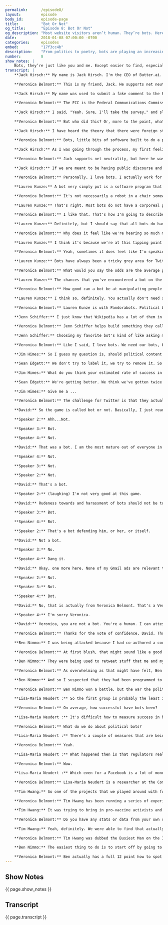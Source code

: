 ```yaml
---
permalink:      /episode8/
layout:         episode
body_id:        episode-page
title:          "Bot Or Not"
og_title:       "Episode 8: Bot Or Not"
og_description: "Most website visitors aren’t human. They’re bots. Here’s how to spot them."
date:           2018-01-08 07:00:00 -0700
categories:     episodes
embed:          "17f3cc4b"
description:    "From politics to poetry, bots are playing an increasingly visible role in culture. Veronica Belmont investigates the rise of social media bots with Lauren Kunze and Jenn Schiffer. Butter.ai’s Jack Hirsch talks about what happens when your profile is stolen by a political bot. Lisa-Maria Neudert measures how bots influence politics. Ben Nimmo teaches us how to spot and take down bot armies. And Tim Hwang explores how bots can connect us in surprising, and meaningful, new ways."
number:         8
show_notes: |
    Bots, they’re just like you and me. Except easier to find, especially on Twitter. :) [Here’s a handy guide to spotting bots in social media, plus the answers to the bot-or-not quiz you heard on the episode](https://blog.mozilla.org/internetcitizen/2018/01/08/irl-how-to-spot-a-bot/).
transcript: |
    **Jack Hirsch:** My name is Jack Hirsch. I'm the CEO of Butter.ai. 
    
    **Veronica Belmont:** This is my friend, Jack. He supports net neutrality. Except, there's one problem. 
    
    **Jack Hirsch:** My name was used to submit a fake comment to the FCC in favor of repealing net neutrality. 
    
    **Veronica Belmont:** The FCC is the Federal Communications Commission in America. In December, they voted to kill rules that were in place to protect a free and open internet. In the months leading up to the vote the public logged more than 22 million comments on the FCC's website. They were overwhelmingly in favor of keeping those rules intact, but buried within those legitimate comments were millions of fraudulent ones. Comments from dead people, from made-up email addresses. I even saw one from Luke Skywalker. And they come from people like Jack, whose real identities were taken to attack net neutrality with fake messages supporting repeal. Jack only learned about this when the Wall Street Journal contacted him with a very targeted survey.
    
    **Jack Hirsch:** I said, "Yeah. Sure, I'll take the survey," and slowly walked me down a more and more horrific path where it was like, "Is your name Jack Hirsch?" "Yes, it is." "Are you the CEO of this company?" "Yes, I am." "Is this your home address?" I was like, "Okay, Wall Street Journal you're getting a bit creepy." Then they showed me in the survey a comment that said something along the lines of, "I want to ... I am in favor of repealing this Obama-era overreach of federal government oversight of our telecommunications industry." "Did you submit this comment?" I said, "Absolutely not." It was exactly the opposite. 
    
    **Veronica Belmont:** But who did this? Or, more to the point, what did this?
    
    **Jack Hirsch:** I have heard the theory that there were foreign state actors using bots to submit comments opposing or in favor of certain bits of legislation. 
    
    **Veronica Belmont:** Bots, little bits of software built to do a programmer's bidding, used in this case, to spam the FCC website. 
    
    **Jack Hirsch:** As I was going through the process, my first feeling was sort of disbelief and then led quickly to you know sort of just confusion and disgust. 
    
    **Veronica Belmont:** Jack supports net neutrality, but here he was on the record saying just the opposite, all thanks to a bot. Now he wonders what else is being influenced by a network of bots. Can we trust that our institutions are hearing from and listening to the actual voice of the people?
    
    **Jack Hirsch:** If we are meant to be having public discourse and we want to use the internet as a tool to enable that, how do we make that happen in a safe way? 
    
    **Veronica Belmont:** Personally, I love bots. I actually work for a company that makes a bot. When I think of bots, I think of bots that help people suffering from mental health issues. I think of business bots that make for better customer service. Good bots also helped organizations mobilize and gather real submissions from real people during the FCC's net neutrality debate. But the bad bots created a scandal. A story like Jack's makes it easy to hate bots. They tamper with our politics. Russian bots attempted to do just that during the 2016 US federal election. Bots will spam us. Bots will use fake identities and pretend to be us. Bots can go from being friendly minions to evil gremlins with a flick of a virtual switch. So what do we do about our bot problem? I'm Veronica Belmont and welcome to season two of IRL: Online Life is Real Life. An original podcast from Mozilla. Like me, Lauren Kunze works with bots. She's the CEO of Pandorabots and they're the world's largest developer of Chatbots. They've built more than 300,000 of them. We happen to know each other. It's a pretty small community. 
    
    **Lauren Kunze:** A bot very simply put is a software program that runs automated tasks usually on the internet.
    
    **Veronica Belmont:** It's not necessarily a robot in a chair somewhere spamming me over Twitter?
    
    **Lauren Kunze:** That's right. Most bots do not have a corporeal presence. 
    
    **Veronica Belmont:** I like that. That's how I'm going to describe it from now on. "This bot does not necessarily have a corporeal presence."
    
    **Lauren Kunze:** Definitely, but I should say that all bots do have a human behind them who programmed it. Once the program has been written it can be fully automated, so that doesn't mean that there's a human supervising everything, or people at Amazon reading in the middle of the night everything that you're saying to Alexa.
    
    **Veronica Belmont:** Why does it feel like we're hearing so much more about bots these days than previously?
    
    **Lauren Kunze:** I think it's because we're at this tipping point with social media in particular, where there have been a lot of automated accounts that are actually having a serious real-world impact, that are affecting policies, and politics.
    
    **Veronica Belmont:** Yeah, sometimes it does feel like I'm speaking to bots and not to humans. How much of an issue is this for Twitter?
    
    **Lauren Kunze:** Bots have always been a tricky grey area for Twitter in particular and the reason that I say it's a grey area is because some of the bots were really delightful. There's a poetry bot, and Shakespeare bots, and bots that engage with people that are very clever, but there are also bots that are malicious. This goes back to what we were saying earlier, which is that behind every bot there's a human.
    
    **Veronica Belmont:** What would you say the odds are the average person online has had a conversation with a bot without even realizing it?
    
    **Lauren Kunze:** The chances that you've encountered a bot on the internet in your routine internet activity are probably 100%. Whether it's some kind of spam email that you've been sent that was automated, or something retweeting you on Twitter, or a Facebook friend request from a profile that doesn't look real. So this is a very, very pervasive technology. 
    
    **Veronica Belmont:** How good can a bot be at manipulating people's opinions, or political leanings, public policy? Can bots actually influence politics? 
    
    **Lauren Kunze:** I think so, definitely. You actually don't need something that sophisticated to reinforce somebody's opinion. Simply repeating the same thing back to them and making them think that there are a lot of people and forces, because you've automated the spewing out of this rhetoric, can be tremendously powerful.
    
    **Veronica Belmont:** Lauren Kunze is with Pandorabots. Political bots are simply one kind of many, many kinds of bots you'll find online. Like Lauren mentioned, you're probably interacting with ordinary helpful bots all the time and you might not even know it. Like, have you tried Apple's Siri, or Amazon Echo's Voice Assistant? Those are bots. Hundreds of bots help maintain Wikipedia pages.
    
    **Jenn Schiffer:** I just know that Wikipedia has a lot of them in action. I know that there are bots that allow them to patrol edits. Let's say a celebrity had passed away, they have a bot that will track that page and flag it as potential for vandalism and revert anything that does happen. 
    
    **Veronica Belmont:** Jenn Schiffer helps build something they call, Handy Bots, over at Glitch.com. 
    
    **Jenn Schiffer:** Choosing my favorite bot's kind of like asking me what my favorite musician is. It changes all the time because there are so many bots for different moods. There are ones that take TV screen caps and add fake captions to it. There is a soft landscapes, which just shows these digital landscapes of pastel colors. There's a lot of bots that remind you to, "Oh, take a break." Like, "Drink some water." I also see bots that people are making to change behaviors in their like workspace. Bots in Slack that when you say, "Hey guys," reminds you, "Maybe don't use guys, it's not inclusive speech," which I think is pretty wild. As we are generating more and more data, we want to democratize that so it can be used for good and bots allow us to automate tasks that we otherwise would be spending precious time doing, instead of democratizing that data, or telling stories of that data. So I think in that sense bots are extremely valuable, especially as we gain more and more data and needs to use it to solve societal problems.
    
    **Veronica Belmont:** Like I said, I love bots. We need our bots, but because they're so fundamental to our online lives, we have to watch out for how they're subtly influencing us. After the 2016 US election, execs from Twitter were called to the US Congress to discuss their bot problem. It's been suggested that as much as 15% of Twitter users are bots and some of them were trying to game our election. Here's Congressman Jim Himes questioning Sean Edgett from Twitter. 
    
    **Jim Himes:** So I guess my question is, should political content created on the one hand by algorithms, by bots, or by any other form of artificial intelligence, should that be labeled as such, and if that political content is generated by a foreign person, should it be labeled as such? 
    
    **Sean Edgett:** We don't try to label it, we try to remove it. So when we're seeing automated accounts engaged in the activity that we're talking about today, the mass retweets, the mass replies, the mass liking of other tweets, we're removing those actors from the platform and because of the information we have behind the scenes, we can actually connect those accounts often times. So we're not just removing the one, we're removing the collective.
    
    **Jim Himes:** What do you think your estimated rate of success in removing bots is?
    
    **Sean Edgett:** We're getting better. We think we've gotten twice as good in the last year. We're challenging four million accounts a week, 450,000 a day.
    
    **Jim Himes:** Give me a ... 
    
    **Veronica Belmont:** The challenge for Twitter is that they actually want some bots on their platform. Bots increase site traffic and that's obviously good for them, but when you leave the door open to some bots, the bad ones can creep in too. Have you ever been fooled by a bot? Telling the difference between a bot or not can be harder than you think. We quizzed a few people around the office to see how they'd do. 
    
    **David:** So the game is called bot or not. Basically, I just read you a tweet and then you tell me if you think it was written by a bot or an actual human. First one off the top here, why are delis considered to be restaurants? Bot or not?
    
    **Speaker 2:** Ahh...Not. 
    
    **Speaker 3:** Bot.
    
    **Speaker 4:** Not. 
    
    **David:** That was a bot. I am the most mature out of everyone in my imaginary circle of friends. Bot or not?
    
    **Speaker 4:** Not.
    
    **Speaker 3:** Not.
    
    **Speaker 2:** Not.
    
    **David:** That's a bot. 
    
    **Speaker 2:** (laughing) I'm not very good at this game.
    
    **David:** Rudeness towards and harassment of bots should not be tolerated because it can normalize such behavior in interactions with humans. Bot or not?
    
    **Speaker 3:** Bot.
    
    **Speaker 4:** Bot.
    
    **Speaker 2:** That's a bot defending him, or her, or itself. 
    
    **David:** Not a bot. 
    
    **Speaker 3:** No.
    
    **Speaker 4:** Dang it.
    
    **David:** Okay, one more here. None of my Gmail ads are relevant these days. It's like Google doesn't even know me anymore. Bot or not?
    
    **Speaker 2:** Not.
    
    **Speaker 3:** Not.
    
    **Speaker 4:** Bot.
    
    **David:** No, that is actually from Veronica Belmont. That's a Veronica Belmont tweet. 
    
    **Speaker 4:** I'm sorry Veronica.
    
    **David:** Veronica, you are not a bot. You're a human. I can attest to that. 
    
    **Veronica Belmont:** Thanks for the vote of confidence, David. Though, I find it oddly flattering that I passed for a bot. How about you at home, were you playing along and trying to guess? How about I toss a few more tweets at you during the episode and you can keep score? Here's one to get us started. Ready? All right, here we go. A Congressman is standing perfectly still in a bolt of lightning. Well, bot or not? Keep track of your guesses and I'll give you the answers at the end of the episode. Aside from spreading propaganda and sowing chaos in online discussions, sometimes a bot army will zero in on individuals. Ben Nimmo knows firsthand what happens when you make a bot angry. He's a Senior Fellow at the Atlantic Council's Digital Forensic Research Lab. DFR Lab for short. His job is to stop bots and anything else from spreading lies. So, of course, he became a target. 
    
    **Ben Nimmo:** I was being attacked because I had co-authored a couple of posts on Russian disinformation in America and I had exposed pro-Russian political botnets and manipulation in America. So what had happened was somebody had taken the profile page of one of my colleagues and created an exact copy of it and then they'd used that account to tweet that I had died that morning. Then they used another botnet to retweet that about 13,000 times. I didn't feel too threatened, but what really got to me was that I started getting messages from my colleagues and from my friends asking if I was okay. They had got scared and that got me increasingly angry and increasingly determined to do something about this. What then happened was the Atlantic Council, of which my team, the DFR Lab is apart, tweeted its own tweets advertising our story on the Russian botnet that we'd identified. They started getting the same treatment from the botnet. They got massive volumes of retweets and very, very quickly. In their case, by the end of the day they had had 106,000 retweets on a single post.
    
    **Veronica Belmont:** At first blush, that might sound like a good thing, an army of bots promoting your content on social, but that's not what's happening here. 
    
    **Ben Nimmo:** They were being used to retweet stuff that me and my colleagues were tweeting, so that me and my colleagues would see our notifications effectively melting down. It's insane to watch and if you're not aware of what's going on, it's very spooky and it can be quite alarming. 
    
    **Veronica Belmont:** As overwhelming as that might have felt, Ben wasn't about to let these bots get away with harassing him and his team. He fought back. 
    
    **Ben Nimmo:** And so I suspected that they had been programmed to retweet anything which mentioned my Twitter handle, the DFR Lab Twitter handle, and the words, "Bot attack." So I wrote a tweet tagged to Twitter Support saying, "Hey Twitter Support, have you noticed what happens when you tweet about DFR Lab, Bot Attack." So what I was trying to do was build a trap. When I got up in the morning 86,000 bots had taken the bait and had pinged themselves to Twitter Support, but progressively during the day the number or retweets dropped down to about 10,000, which I took to mean that about 76,000 bots had been taken offline. I think we killed a botnet. 
    
    **Veronica Belmont:** Ben Nimmo won a battle, but the war the politicized bots wage against us is much, much larger. Bots have been spotted in all kinds of political places. They were deployed to slander France's then Presidential candidate, Emmanuel Macron. Other bots were launched to increase tensions in Qatar and its neighbors in the Gulf. The Islamic State built an app that automatically spreads Jihadist messages. The infamous Mirai botnet was capable of overloading sites like Reddit and Twitter. They could hold entire platforms ransom, killing conversation altogether. Every day political bots nudge our conversations in whatever direction their programmers desire. Lisa-Maria Neudert works at Oxford University's Computational Propaganda Project. She says, "There are three types of people who make political bots with bad intentions."
    
    **Lisa-Maria Neudert :** So the first group is probably the least intimidating one. It's just ... It's a couple of hackers. It's techies that enjoy making bots. They just want to play around with them a little bit. Then the second group is the political economy-surrounding bots. For example, our research has found a, for lack of a better work, bot farm in Poland and at this bot farm we're 40 people, fully employed. We're doing that for political parties. We're doing it for the oil industry. We're doing it for the farmer industry. Then the third group is the one that probably scares me the most and that is the deep ideological group that is doing it purposefully to just sow propaganda. Often times state sponsored agencies, often clandestine agencies, that are doing it purposefully to intervene in elections, to influence referendum, and also to change the way that we're having conversations on social media. 
    
    **Veronica Belmont:** On average, how successful have bots been?
    
    **Lisa-Maria Neudert :** It's difficult how to measure success in bots, but what I can say is that right now for almost any political issue, for almost any political hashtag that we see on Twitter, on Facebook, we have bots that are somehow involved in the conversation and that are somehow manipulating the climate of opinion.
    
    **Veronica Belmont:** What do we do about political bots?
    
    **Lisa-Maria Neudert :** There's a couple of measures that are being suggested and that are being discussed right now. I myself, I'm German, and right after the US elections, Angela Merkel actually said, "Guys, watch out for those elections. There are going to be different than anything that we have ever seen. There's going to be propaganda. There's going to be algorithms. There's going to be bots."
    
    **Veronica Belmont:** Yeah.
    
    **Lisa-Maria Neudert :** What happened then is that regulators really perceived this as something that they should intervene in. Germany right now is the first western democracy that has actually regulated in response to bots and in response to fake news. It is something that is called the [German]. That by the way is one word in German. It holds social media companies liable for the content that is being posted there. Also, if a bot is posting a piece of fake news content, a piece of defamatory content, and they are now obliged to take that content down, and if they fail to do so within 24 hours upon notice, they face fines of up to 50 million euro.
    
    **Veronica Belmont:** Wow.
    
    **Lisa-Maria Neudert :** Which even for a Facebook is a lot of money. Yeah and the problem with those kind of countermeasures, they're really fearful, and really ill-advised. Because I think if Facebook has the incentive to take down whatever kind of content, that is problematic, because otherwise they are facing huge sums that they would have to pay. Then this is going to change the way the political conversation is happening over social media in Germany. That might have an impact on freedom of speech, and that might also have an impact on the general openness of conversations.
    
    **Veronica Belmont:** Lisa-Maria Neudert is a researcher at the Computational Propaganda Project, which sounds badass. Okay, so you feeling confident in your bot spotting skills? Try this tweet out. "Knock, knock." "Who's there?" "Consequences." "Consequences, who?" "Consequences of global warming." So who's responsible for this joke, a bot or not? I just want to know who's responsible, because this joke is terrible. It's a terrible joke. Politicized bots are threatening activists, trying to swing votes, and are even getting retweeted by President Trump. But what if we gave them less devious tasks? They could be put to work spreading real information on highly charged topics. Bots can make us more informed, instead of more confused. 
    
    **Tim Hwang:** So one of the projects that we played around with for a period of time was using bots to sort of fight disinformation, or misinformation online, and specifically the topic we were working on was sort of anti-vaccine activism. The notion was these bots would kind of float around online and have normal behavior, but as soon as someone said, "Hey, have you seen this link, 'Vaccines might cause autism?'" They would sort of execute countermeasures.
    
    **Veronica Belmont:** Tim Hwang has been running a series of experiments to see how bots can connect us to each other in more meaningful ways.
    
    **Tim Hwang:** It was trying to bring in pro-vaccine activists and then point them to people who might just be learning about sort of anti-vaccine conspiracy theories and so the bot would say, "Hey Tim, you should really talk to Veronica. She feels differently about this issue and also you have this friend in common, or these three friends in common, or this person is a friend of a friend." I think what we were really surprised by was the extent to which people really had these sort of deep conversations online that would really go back and forth. 
    
    **Veronica Belmont:** Do you have any stats or data from your own research and experiments about how bots have made new positive connections between people?
    
    **Tim Hwang:** Yeah, definitely. We were able to find that actually that they were able to increase connections at a much higher rate than before on the order of about 50 to 60% more than they were otherwise connecting and that the sentiment of those were overwhelmingly positive. That was a really interesting kind of result. Now, I think I don't want to over-sell it, right? I think we've had our real big failures, right? Where the bots have gone in and really I think that there's no real statistically significant effect, so jury is still out and I think we're really trying to still figure out what are the factors that make it work and what are the factors that don't make it work. 
    
    **Veronica Belmont:** Tim Hwang was dubbed the Busiest Man on the Internet by Forbes, which they probably meant as a good thing. He's also Director of the Ethics and Governance of the AI Initiative at the MIT Media Lab. All right, friends. Here's one last bot or not challenge, a final tweet for you to decide about. Here we go. Be sure to change your face every 90 days. The longer the better. Made your guess? Okay, you've been very patient and now it's time to finally get some answers. So let's recap. A Congressman is standing perfectly still in a bolt of lightning. Yeah, that was a bot. A drunk bot, maybe, but a bot nonetheless. And the second one, the awful knock-knock joke. Yeah, a bot. Actually, it's a bot that only tells knock-knock jokes using Google auto-complete. And finally, be sure to change your face every 90 days. Bot or not? Human. In fact, it was a tweet from Anil Dash, who you may remember from our free speech episode last season. Now that you've completed three rounds of bot or not, you've probably realized that telling the difference between humans and scraps of software is no easy task. You need more clues, more evidence. There are actually bots on Twitter designed to sniff out other bots. Check out Probabot, for example. It's a project from the Quartz online news site. It scores political tweets to rate the likelihood that they were written by bots. And Ben Nimmo, the destroyer of evil botnets, you heard from earlier, has some tips on how to spot a bot.
    
    **Ben Nimmo:** The easiest thing to do is to start off by going to the profile page of an account that you suspect might be a bot. And you look at when it was created and you look at how many tweets it's posted since it was created. And normally, for a human user you might find them tweeting maybe 10 or 15 times a day. There are bot accounts out there, which I know, which post over 2,000 times a day. Then you can look at the anonymity. You look at the profile page and you ask, "Does it have a real human name, or does it just have a scramble of letters and numbers? Has it got a profile picture of a human being, or has it got a tree, or a lake, or a mountain?" Then look at the amplification and if all you see is an endless slew of retweets, or of shares from websites, then you've got an account which is behaving like a bot. It's not making its own voice heard. It's making other people's voices heard. So the top three indicators are activity, anonymity, and amplification.
    
    **Veronica Belmont:** Ben actually has a full 12 point how to spot a bot checklist to read online. There's a link to it in the show notes. Check it out. Whether you're hunting down malicious propaganda bots, or building a better bot to save the world, at the end of the day these marvelous bits of software are just that, software, pieces of code. Bots didn't invent propaganda, or dirty political tricks. Their ability to scale, to scale quickly, and to scale big, that's the risk undermining how we talk to each other. Before you dive into your next Twitter feud, ask yourself, "Am I about to fight a bot?" And if so, is this really a fight worth having? When we go online, those questions about what's real and who is real can feel overwhelming. It's not just about bots impersonating angry mobs either. It's the whole online experience. When we transform into avatars, when we express ourselves with emojis and star ratings, our identities seem to shift, get reimagined. As we dive into season two, that theme, identity, is what will carry us through every episode. Because the internet doesn't just transform society at large, it transforms you and me. All season long the identity crisis that looms at the heart of online lives. If you've been with me since season one, nice to have you back. If you're here for the very first time, don't forget to subscribe. You can find us anywhere you get your shows. If you like the show, let us know. The best way is to leave a rating and a review on Apple Podcasts. IRL is an original podcast from Mozilla, the nonprofit behind the all-new Firefox browser. I'm Veronica Belmont, I'll see you online. Until we catch up again, IRL. Either it's, a bot wrote it and it's bad, because it doesn't make sense, because bots don't have a sense of humor, or it's actually good and I'm just not smart enough to get it, or a person wrote it and they're not funny. Either way, it's terrible. It's really terrible. It's truly, truly terrible. This is what I ... You're getting real Veronica right now. Getting the essence of me. Don't you want that? Don't you want my essence? Why does that sound so gross?
---
```


## Show Notes
<a name="#shownotes"></a>

{{ page.show_notes }}

## Transcript
<a name="#transcript"></a>

{{ page.transcript }}
